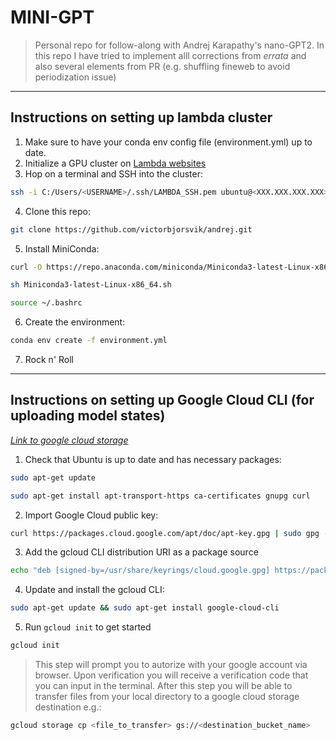 # MINI-GPT
> Personal repo for follow-along with Andrej Karapathy's nano-GPT2. In this repo I have tried to implement alll corrections from *errata* and also several elements from PR (e.g. shuffling fineweb to avoid periodization issue)




---
## Instructions on setting up lambda cluster
1. Make sure to have your conda env config file (environment.yml) up to date.
2. Initialize a GPU cluster on [Lambda websites](https://cloud.lambdalabs.com/instances) 
3. Hop on a terminal and SSH into the cluster:
```bash
ssh -i C:/Users/<USERNAME>/.ssh/LAMBDA_SSH.pem ubuntu@<XXX.XXX.XXX.XXX>
```
4. Clone this repo:
```bash
git clone https://github.com/victorbjorsvik/andrej.git
```
5. Install MiniConda:
```bash
curl -O https://repo.anaconda.com/miniconda/Miniconda3-latest-Linux-x86_64.sh
```
```bash
sh Miniconda3-latest-Linux-x86_64.sh
```
```bash
source ~/.bashrc
```
6. Create the environment:
```bash
conda env create -f environment.yml
```
7. Rock n' Roll

---
## Instructions on setting up Google Cloud CLI (for uploading model states)
[*Link to google cloud storage*](https://console.cloud.google.com/storage/browser)


1. Check that Ubuntu is up to date and has necessary packages:
```bash
sudo apt-get update
```
```bash
sudo apt-get install apt-transport-https ca-certificates gnupg curl
```
2. Import Google Cloud public key:
```bash
curl https://packages.cloud.google.com/apt/doc/apt-key.gpg | sudo gpg --dearmor -o /usr/share/keyrings/cloud.google.gpg
```
3. Add the gcloud CLI distribution URI as a package source
```bash
echo "deb [signed-by=/usr/share/keyrings/cloud.google.gpg] https://packages.cloud.google.com/apt cloud-sdk main" | sudo tee -a /etc/apt/sources.list.d/google-cloud-sdk.list
```
4. Update and install the gcloud CLI:
```bash
sudo apt-get update && sudo apt-get install google-cloud-cli
```
5. Run `gcloud init` to get started
```bash
gcloud init
```
> This step will prompt you to autorize with your google account via browser. Upon verification you will receive a verification code that you can input in the terminal. After this step you will be able to transfer files from your local directory to a google cloud storage destination e.g.:
 ```bash
gcloud storage cp <file_to_transfer> gs://<destination_bucket_name>
```